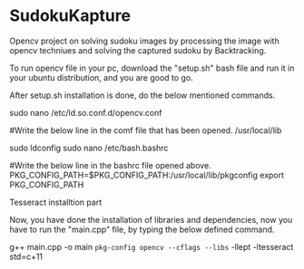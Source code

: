 # SudokuKapture
Opencv project on solving sudoku images by processing the image with opencv techniues and solving the captured sudoku by Backtracking.

To run opencv file in your pc, download the "setup.sh" bash file and run it in your ubuntu distribution, and you are good to go.

After setup.sh installation is done, do the below mentioned commands.

sudo nano /etc/ld.so.conf.d/opencv.conf

#Write the below line in the comf file that has been opened.
/usr/local/lib

sudo ldconfig 
sudo nano /etc/bash.bashrc

#Write the below line in the bashrc file opened above.
PKG_CONFIG_PATH=$PKG_CONFIG_PATH:/usr/local/lib/pkgconfig
export PKG_CONFIG_PATH

Tesseract installtion part


Now, you have done the installation of libraries and dependencies, now you have to run the "main.cpp" file, by typing the below defined command.

g++ main.cpp -o main `pkg-config opencv --cflags --libs` -llept -ltesseract std=c+11
